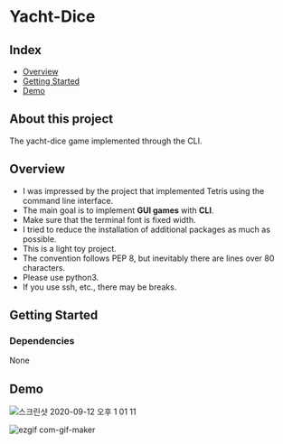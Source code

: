 # Yacht-Dice
## Index
  - [Overview](#overview) 
  - [Getting Started](#getting-started)
  - [Demo](#Demo)
## About this project
The yacht-dice game implemented through the CLI.

## Overview
- I was impressed by the project that implemented Tetris using the command line interface.
- The main goal is to implement **GUI games** with **CLI**.
- Make sure that the terminal font is fixed width.
- I tried to reduce the installation of additional packages as much as possible.
- This is a light toy project.
- The convention follows PEP 8, but inevitably there are lines over 80 characters.
- Please use python3.
- If you use ssh, etc., there may be breaks.

## Getting Started
### Dependencies
None

## Demo

![스크린샷 2020-09-12 오후 1 01 11](https://user-images.githubusercontent.com/26249582/92988355-bb0c2b80-f505-11ea-9c95-fdcd2b093191.png)

![ezgif com-gif-maker](https://user-images.githubusercontent.com/26249582/95669096-92845980-0bb7-11eb-9f0e-969f387c9874.gif)



